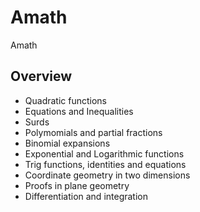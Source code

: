 # Amath

Amath

## Overview

- Quadratic functions
- Equations and Inequalities
- Surds
- Polymomials and partial fractions
- Binomial expansions
- Exponential and Logarithmic functions
- Trig functions, identities and equations
- Coordinate geometry in two dimensions
- Proofs in plane geometry
- Differentiation and integration
